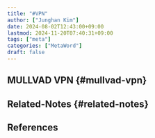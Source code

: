 ```yaml
---
title: "#VPN"
author: ["Junghan Kim"]
date: 2024-08-02T12:43:00+09:00
lastmod: 2024-11-20T07:40:31+09:00
tags: ["meta"]
categories: ["MetaWord"]
draft: false
---
```


## MULLVAD VPN {#mullvad-vpn}


## Related-Notes {#related-notes}

## References

<style>.csl-entry{text-indent: -1.5em; margin-left: 1.5em;}</style><div class="csl-bib-body">
</div>
